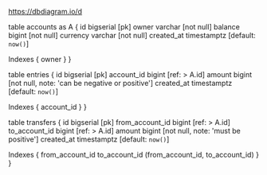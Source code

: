 https://dbdiagram.io/d

table accounts as A {
  id bigserial [pk]
  owner varchar [not null]
  balance bigint [not null]
  currency varchar [not null]
  created_at timestamptz [default: `now()`]

  Indexes {
    owner
  }
}

table entries {
  id bigserial [pk]
  account_id bigint [ref: > A.id]
  amount bigint [not null, note: 'can be negative or positive']
  created_at timestamptz [default: `now()`]

  Indexes {
    account_id
  }
}

table transfers {
  id bigserial [pk]
  from_account_id bigint [ref: > A.id]
  to_account_id bigint [ref: > A.id]
  amount bigint [not null, note: 'must be positive']
  created_at timestamptz [default: `now()`]

  Indexes {
    from_account_id
    to_account_id
    (from_account_id, to_account_id)
  }
}
